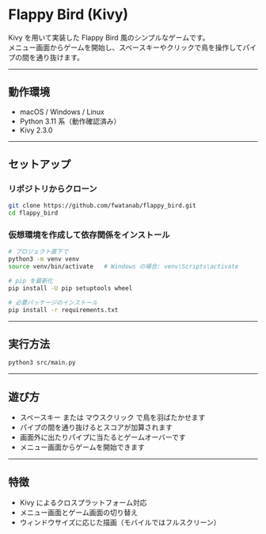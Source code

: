 # Flappy Bird (Kivy)

Kivy を用いて実装した Flappy Bird 風のシンプルなゲームです。  
メニュー画面からゲームを開始し、スペースキーやクリックで鳥を操作してパイプの間を通り抜けます。

---

## 動作環境

- macOS / Windows / Linux
- Python 3.11 系（動作確認済み）
- Kivy 2.3.0

---

## セットアップ

### リポジトリからクローン

```bash
git clone https://github.com/fwatanab/flappy_bird.git
cd flappy_bird
```

### 仮想環境を作成して依存関係をインストール

```bash
# プロジェクト直下で
python3 -m venv venv
source venv/bin/activate   # Windows の場合: venv\Scripts\activate

# pip を最新化
pip install -U pip setuptools wheel

# 必要パッケージのインストール
pip install -r requirements.txt
```

---

## 実行方法
```bash
python3 src/main.py
```
---

## 遊び方

- スペースキー または マウスクリック で鳥を羽ばたかせます
- パイプの間を通り抜けるとスコアが加算されます
- 画面外に出たりパイプに当たるとゲームオーバーです
- メニュー画面からゲームを開始できます

---

## 特徴

- Kivy によるクロスプラットフォーム対応
- メニュー画面とゲーム画面の切り替え
- ウィンドウサイズに応じた描画（モバイルではフルスクリーン）


